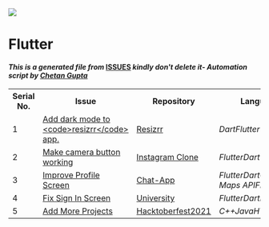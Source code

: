 <!DOCTYPE html>
<html><head><title>Hacktoberfest 2021 Issues</title><link href="../../.meta/style.css" rel="stylesheet"></head><body><img src="https://github.com/ch8n/Hacktoberfest2021/blob/main/assets/logo.png?raw=true" class="center"><h1>Flutter</h1><h4><em>This is a generated file from </em><a href="../../ISSUES.md">ISSUES</a><em> kindly don't delete it</em><em>- Automation script by <a href="https://chetangupta.net/about" target="_blank">Chetan Gupta</a></em></h4><table><tr><th>Serial No.</th><th>Issue</th><th>Repository</th><th>Language</th></tr><tr><td>1</td><td><a href="https://github.com/thisisamank/resizrr/issues/4" target="_blank">Add dark mode to &lt;code&gt;resizrr&lt;/code&gt; app.</a></td><td><a href="https://github.com/thisisamank/resizrr/" target="_blank">Resizrr</a></td><td><em>Dart</em><em>Flutter</em></td></tr><tr><td>2</td><td><a href="https://github.com/cankush625/Instagram_Clone/issues/8" target="_blank">Make camera button working</a></td><td><a href="https://github.com/cankush625/Instagram_Clone" target="_blank">Instagram Clone</a></td><td><em>Flutter</em><em>Dart</em></td></tr><tr><td>3</td><td><a href="https://github.com/cankush625/Chat-App/issues/4" target="_blank">Improve Profile Screen</a></td><td><a href="https://github.com/cankush625/Chat-App" target="_blank">Chat-App</a></td><td><em>Flutter</em><em>Dart</em><em>Google Maps API</em><em>Firebase</em></td></tr><tr><td>4</td><td><a href="https://github.com/adityathakurxd/university/issues/24" target="_blank">Fix Sign In Screen</a></td><td><a href="https://github.com/adityathakurxd/university" target="_blank">University</a></td><td><em>Flutter</em><em>Dart</em><em>Firebase</em></td></tr><tr><td>5</td><td><a href="https://github.com/prathamesh-borse/Hacktoberfest_2021/issues/1" target="_blank">Add More Projects</a></td><td><a href="https://github.com/prathamesh-borse/Hacktoberfest_2021/" target="_blank">Hacktoberfest2021</a></td><td><em>C++</em><em>Java</em><em>HTML</em><em>Flutter</em></td></tr></table></body></html>
